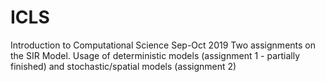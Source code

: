 # ICLS
Introduction to Computational Science Sep-Oct 2019
Two assignments on the SIR Model. Usage of deterministic models (assignment 1 - partially finished) and stochastic/spatial models (assignment 2)
